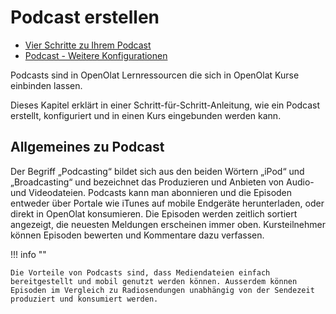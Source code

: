 # Podcast erstellen

* [Vier Schritte zu Ihrem Podcast](Four_Steps_to_Your_Podcast.de.md)
* [Podcast - Weitere Konfigurationen](Podcast_-_Further_Configurations.de.md)

Podcasts sind in OpenOlat Lernressourcen die sich in OpenOlat Kurse einbinden
lassen.

Dieses Kapitel erklärt in einer Schritt-für-Schritt-Anleitung, wie ein Podcast
erstellt, konfiguriert und in einen Kurs eingebunden werden kann.

## Allgemeines zu Podcast

Der Begriff „Podcasting“ bildet sich aus den beiden Wörtern „iPod“ und
„Broadcasting“ und bezeichnet das Produzieren und Anbieten von Audio- und
Videodateien. Podcasts kann man abonnieren und die Episoden entweder über
Portale wie iTunes auf mobile Endgeräte herunterladen, oder direkt in OpenOlat
konsumieren. Die Episoden werden zeitlich sortiert angezeigt, die neuesten
Meldungen erscheinen immer oben. Kursteilnehmer können Episoden bewerten und
Kommentare dazu verfassen.

!!! info ""

    Die Vorteile von Podcasts sind, dass Mediendateien einfach bereitgestellt und mobil genutzt werden können. Ausserdem können Episoden im Vergleich zu Radiosendungen unabhängig von der Sendezeit produziert und konsumiert werden.

